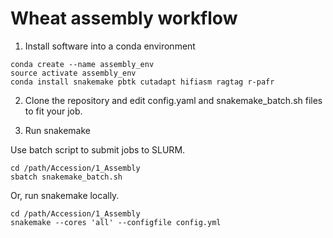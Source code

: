# Wheat assembly workflow

1. Install software into a conda environment

```
conda create --name assembly_env
source activate assembly_env
conda install snakemake pbtk cutadapt hifiasm ragtag r-pafr
```

2. Clone the repository and edit config.yaml and snakemake_batch.sh files to fit your job.

3. Run snakemake

Use batch script to submit jobs to SLURM.

```
cd /path/Accession/1_Assembly
sbatch snakemake_batch.sh
```

Or, run snakemake locally.

```
cd /path/Accession/1_Assembly
snakemake --cores 'all' --configfile config.yml
```



